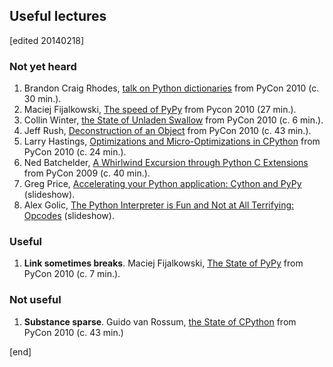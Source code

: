 ## Useful lectures

[edited 20140218]

### Not yet heard

1. Brandon Craig Rhodes, [talk on Python dictionaries](http://pyvideo.org/video/276/the-mighty-dictionary-55) from PyCon 2010 (c. 30 min.).
1. Maciej Fijalkowski, [The speed of PyPy](http://pyvideo.org/video/334/pycon-2010--the-speed-of-pypy---83) from Pycon 2010 (27 min.).
1. Collin Winter, [the State of Unladen Swallow](http://pyvideo.org/video/262/pycon-2010--keynote--state-of-unladen-swallow) from PyCon 2010 (c. 6 min.).
1. Jeff Rush, [Deconstruction of an Object](http://pyvideo.org/video/327/pycon-2010--deconstruction-of-an-object---62) from PyCon 2010 (c. 43 min.).
1. Larry Hastings, [Optimizations and Micro-Optimizations in CPython](http://pyvideo.org/video/322/pycon-2010--optimizations-and-micro-optimizations) from PyCon 2010 (c. 24 min.).
1. Ned Batchelder, [A Whirlwind Excursion through Python C Extensions](http://nedbatchelder.com/text/whirlext.html) from PyCon 2009 (c. 40 min.).
1. Greg Price, [
Accelerating your Python application: Cython and PyPy](https://speakerdeck.com/gnprice/accelerating-your-python-application-cython-and-pypy) (slideshow).
1. Alex Golic, [The Python Interpreter is Fun and Not at All Terrifying: Opcodes](http://www.slideshare.net/alexgolec/python-opcodes) (slideshow).

### Useful

1. **Link sometimes breaks**. Maciej Fijalkowski, [The State of PyPy](http://pyvideo.org/video/266/pycon-2010--keynote--state-of-pypy) from PyCon 2010 (c. 7 min.).

### Not useful

1. **Substance sparse**. Guido van Rossum, [the State of CPython](http://pyvideo.org/video/267/keynote-state-of-cpython) from PyCon 2010 (c. 43 min.)


[end]
